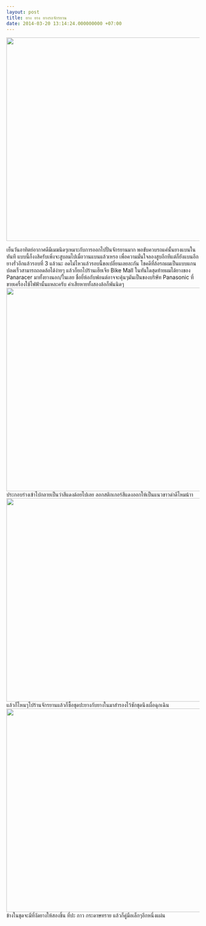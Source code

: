 ```yaml
---
layout: post
title: ยาง ยาง ยางรถจักรยาน
date: 2014-03-20 13:14:24.000000000 +07:00
---
```

<img class="alignnone" alt="" src="http://farm4.staticflickr.com/3677/8876441490_1f3e5bdc0a_c.jpg" width="800" height="531" />

เย็นวันอาทิตย์อากาศดีมีเมฆนิดๆเหมาะกับการออกไปปั่นจักรยานมาก พอขับควบรถแค่นั้นยางแบนในทันที แบบนี้ก็งงสิครับเพิ่งจะสูบลมไปเมื่อวานแบนแล้วเหรอ เพื่อความมั่นใจลองสูบอีกทีแต่ก็ยังแบนอีก ยางรั่วอีกแล้วรอบที่ 3 แล้วนะ อดไม่ไหวแล้วรอบนี้ขอเปลี่ยนเลยละกัน โชคดีที่ล้อรถผมเป็นแบบแกนปลดเร็วสามารถถอดล้อได้ง่ายๆ แล้วก็ยกไปร้านเฮียเจีย Bike Mall ในทันใดสุดท้ายผมได้ยางของ Panaracer มาทั้งยางนอก/ในเลย ชื่อยี่ห้อกับฟอนต์อาจจะคุ้นๆมันเป็นของบริษัท Panasonic ที่ขายเครื่องใช้ไฟฟ้านั้นแหละครับ ค่าเสียหายทั้งสองล้อก็พันนิดๆ <img class="alignnone" alt="" src="http://farm6.staticflickr.com/5337/8864814239_6c83af0619_c.jpg" width="800" height="531" /> ประกอบร่างเข้าไปกลายเป็นว่าสีแดงด้อยไปเลย ลอกสติกเกอร์สีแดงออกให้เป็นแนวขาวดำดีไหมน้าา <img class="alignnone" alt="" src="http://farm3.staticflickr.com/2870/8875827293_80926d111d_c.jpg" width="800" height="531" /> แล้วก็ไหนๆไปร้านจักรยานแล้วก็ซื้อชุดปะยางกับยางในมาสำรองไว้ซักชุดนึงเผื่อฉุกเฉิน <img class="alignnone" alt="" src="http://farm6.staticflickr.com/5462/8875830227_25001ff934_c.jpg" width="800" height="531" /> ข้างในชุดจะมีที่งัดยางให้สองชิ้น ที่ปะ กาว กระดาษทราย แล้วก็คู่มือเล็กๆอีกหนึ่งแผ่น
